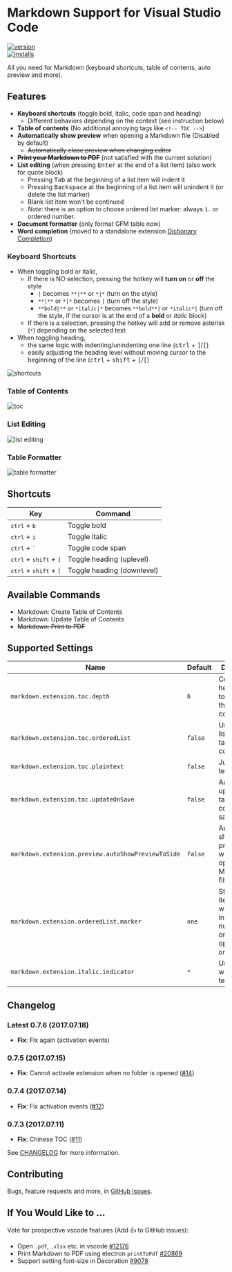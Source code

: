 # Markdown Support for Visual Studio Code

[![version](https://vsmarketplacebadge.apphb.com/version/yzhang.markdown-all-in-one.svg?style=flat-square)](https://marketplace.visualstudio.com/items?itemName=yzhang.markdown-all-in-one)  
[![installs](https://vsmarketplacebadge.apphb.com/installs/yzhang.markdown-all-in-one.svg?style=flat-square)](https://marketplace.visualstudio.com/items?itemName=yzhang.markdown-all-in-one)

All you need for Markdown (keyboard shortcuts, table of contents, auto preview and more).

## Features

- **Keyboard shortcuts** (toggle bold, italic, code span and heading)
  - Different behaviors depending on the context (see instruction below)
- **Table of contents** (No additional annoying tags like `<!-- TOC -->`)
- **Automatically show preview** when opening a Markdown file (Disabled by default)
  - ~~Automatically close preview when changing editor~~
- ~~**Print your Markdown to PDF**~~ (not satisfied with the current solution)
- **List editing** (when pressing <kbd>Enter</kbd> at the end of a list item) (also work for quote block)
  - Pressing <kbd>Tab</kbd> at the beginning of a list item will indent it
  - Pressing <kbd>Backspace</kbd> at the beginning of a list item will unindent it (or delete the list marker)
  - Blank list item won't be continued
  - *Note*: there is an option to choose ordered list marker: always `1.` or ordered number.
- **Document formatter** (only format GFM table now)
- **Word completion** (moved to a standalone extension [Dictionary Completion](https://marketplace.visualstudio.com/items?itemName=yzhang.dictionary-completion))

### Keyboard Shortcuts

- When toggling bold or italic,
  - If there is NO selection, pressing the hotkey will **turn on** or **off** the style
    - `|` becomes `**|**` or `*|*` (turn on the style)
    - `**|**` or `*|*` becomes `|` (turn off the style)
    - `**bold|**` or `*italic|*` becomes `**bold**|` or `*italic*|` (turn off the style, if the cursor is at the end of a **bold** or *italic* block)
  - If there is a selection, pressing the hotkey will add or remove asterisk (`*`) depending on the selected text
- When toggling heading,
  - the same logic with indenting/unindenting one line (<kbd>ctrl</kbd> + <kbd>]</kbd>/<kbd>[</kbd>)
  - easily adjusting the heading level without moving cursor to the beginning of the line (<kbd>ctrl</kbd> + <kbd>shift</kbd> + <kbd>]</kbd>/<kbd>[</kbd>)

![shortcuts](images/gifs/shortcuts.gif)

### Table of Contents

![toc](images/gifs/toc.gif)

### List Editing

![list editing](images/gifs/list-editing.gif)

### Table Formatter

![table formatter](images/gifs/table-formatter.gif)

<!-- ### Print to PDF

![print to pdf](images/gifs/pdf.gif) -->

## Shortcuts

| Key | Command |
| --- | --- |
| <kbd>ctrl</kbd> + <kbd>b</kbd> | Toggle bold |
| <kbd>ctrl</kbd> + <kbd>i</kbd> | Toggle italic |
| <kbd>ctrl</kbd> + <kbd>`</kbd> | Toggle code span |
| <kbd>ctrl</kbd> + <kbd>shift</kbd> + <kbd>]</kbd> | Toggle heading (uplevel) |
| <kbd>ctrl</kbd> + <kbd>shift</kbd> + <kbd>[</kbd> | Toggle heading (downlevel) |

## Available Commands

- Markdown: Create Table of Contents
- Markdown: Update Table of Contents
- ~~Markdown: Print to PDF~~

## Supported Settings

| Name | Default | Description |
| --- | --- | --- |
| `markdown.extension.toc.depth` | `6` | Control the heading level to show in the table of contents. |
| `markdown.extension.toc.orderedList` | `false` | Use ordered list in the table of contents. |
| `markdown.extension.toc.plaintext` | `false` | Just plain text. |
| `markdown.extension.toc.updateOnSave` | `false` | Automatically update the table of contents on save. |
| `markdown.extension.preview.autoShowPreviewToSide` | `false` | Automatically show preview when opening a Markdown file. |
| `markdown.extension.orderedList.marker` | `one` | Start a list item always with '1.' or in increasing numerical order (using option `ordered`) |
| `markdown.extension.italic.indicator` | `*` | Use `*` or `_` to wrap italic text |

## Changelog

### Latest 0.7.6 (2017.07.18)

- **Fix**: Fix again (activation events)

### 0.7.5 (2017.07.15)

- **Fix**: Cannot activate extension when no folder is opened ([#14](https://github.com/neilsustc/vscode-markdown/issues/14))

### 0.7.4 (2017.07.14)

- **Fix**: Fix activation events ([#12](https://github.com/neilsustc/vscode-markdown/issues/12))

### 0.7.3 (2017.07.11)

- **Fix**: Chinese TOC ([#11](https://github.com/neilsustc/vscode-markdown/issues/11))

See [CHANGELOG](CHANGELOG.md) for more information.

## Contributing

Bugs, feature requests and more, in [GitHub Issues](https://github.com/neilsustc/vscode-markdown/issues).

## If You Would Like to ...

Vote for prospective vscode features (Add 👍 to GitHub issues):

- Open `.pdf`, `.xlsx` etc. in vscode [#12176](https://github.com/Microsoft/vscode/issues/12176)
- Print Markdown to PDF using electron `printToPdf` [#20869](https://github.com/Microsoft/vscode/issues/20869)
- Support setting font-size in Decoration [#9078](https://github.com/Microsoft/vscode/issues/9078)
